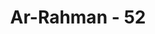 ---
title: "Ar-Rahman - 52"
no: 52
arabic_no: ٥٢
ayah: فِيْهِمَا مِنْ كُلِّ فَاكِهَةٍ زَوْجٰنِۚ 
translation: "Di dalam kedua surga itu terdapat aneka buah-buahan yang berpasang-pasangan. "
tafsir: "Ayat ini menerangkan bahwa pada kedua surga itu terdapat bermacam-macam buah-buahan basah dan kering, kedua-duanya sama lezatnya, berlainan dengan buah-buahan di dunia."
---